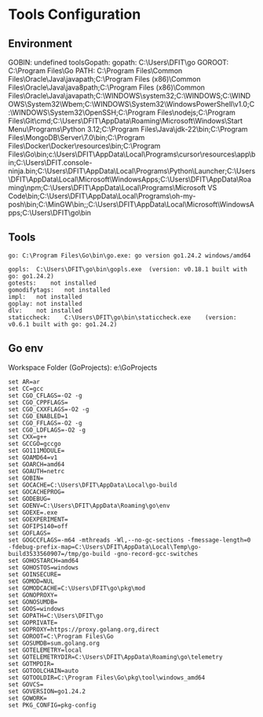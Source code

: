 # Tools Configuration


## Environment

GOBIN: undefined
toolsGopath: 
gopath: C:\Users\DFIT\go
GOROOT: C:\Program Files\Go
PATH: C:\Program Files\Common Files\Oracle\Java\javapath;C:\Program Files (x86)\Common Files\Oracle\Java\java8path;C:\Program Files (x86)\Common Files\Oracle\Java\javapath;C:\WINDOWS\system32;C:\WINDOWS;C:\WINDOWS\System32\Wbem;C:\WINDOWS\System32\WindowsPowerShell\v1.0\;C:\WINDOWS\System32\OpenSSH\;C:\Program Files\nodejs\;C:\Program Files\Git\cmd;C:\Users\DFIT\AppData\Roaming\Microsoft\Windows\Start Menu\Programs\Python 3.12;C:\Program Files\Java\jdk-22\bin;C:\Program Files\MongoDB\Server\7.0\bin;C:\Program Files\Docker\Docker\resources\bin;C:\Program Files\Go\bin;c:\Users\DFIT\AppData\Local\Programs\cursor\resources\app\bin;C:\Users\DFIT\.console-ninja\.bin;C:\Users\DFIT\AppData\Local\Programs\Python\Launcher\;C:\Users\DFIT\AppData\Local\Microsoft\WindowsApps;C:\Users\DFIT\AppData\Roaming\npm;C:\Users\DFIT\AppData\Local\Programs\Microsoft VS Code\bin;C:\Users\DFIT\AppData\Local\Programs\oh-my-posh\bin;C:\MinGW\bin;;C:\Users\DFIT\AppData\Local\Microsoft\WindowsApps;C:\Users\DFIT\go\bin

## Tools

	go:	C:\Program Files\Go\bin\go.exe: go version go1.24.2 windows/amd64

	gopls:	C:\Users\DFIT\go\bin\gopls.exe	(version: v0.18.1 built with go: go1.24.2)
	gotests:	not installed
	gomodifytags:	not installed
	impl:	not installed
	goplay:	not installed
	dlv:	not installed
	staticcheck:	C:\Users\DFIT\go\bin\staticcheck.exe	(version: v0.6.1 built with go: go1.24.2)

## Go env

Workspace Folder (GoProjects): e:\GoProjects

	set AR=ar
	set CC=gcc
	set CGO_CFLAGS=-O2 -g
	set CGO_CPPFLAGS=
	set CGO_CXXFLAGS=-O2 -g
	set CGO_ENABLED=1
	set CGO_FFLAGS=-O2 -g
	set CGO_LDFLAGS=-O2 -g
	set CXX=g++
	set GCCGO=gccgo
	set GO111MODULE=
	set GOAMD64=v1
	set GOARCH=amd64
	set GOAUTH=netrc
	set GOBIN=
	set GOCACHE=C:\Users\DFIT\AppData\Local\go-build
	set GOCACHEPROG=
	set GODEBUG=
	set GOENV=C:\Users\DFIT\AppData\Roaming\go\env
	set GOEXE=.exe
	set GOEXPERIMENT=
	set GOFIPS140=off
	set GOFLAGS=
	set GOGCCFLAGS=-m64 -mthreads -Wl,--no-gc-sections -fmessage-length=0 -fdebug-prefix-map=C:\Users\DFIT\AppData\Local\Temp\go-build3533560907=/tmp/go-build -gno-record-gcc-switches
	set GOHOSTARCH=amd64
	set GOHOSTOS=windows
	set GOINSECURE=
	set GOMOD=NUL
	set GOMODCACHE=C:\Users\DFIT\go\pkg\mod
	set GONOPROXY=
	set GONOSUMDB=
	set GOOS=windows
	set GOPATH=C:\Users\DFIT\go
	set GOPRIVATE=
	set GOPROXY=https://proxy.golang.org,direct
	set GOROOT=C:\Program Files\Go
	set GOSUMDB=sum.golang.org
	set GOTELEMETRY=local
	set GOTELEMETRYDIR=C:\Users\DFIT\AppData\Roaming\go\telemetry
	set GOTMPDIR=
	set GOTOOLCHAIN=auto
	set GOTOOLDIR=C:\Program Files\Go\pkg\tool\windows_amd64
	set GOVCS=
	set GOVERSION=go1.24.2
	set GOWORK=
	set PKG_CONFIG=pkg-config
	
